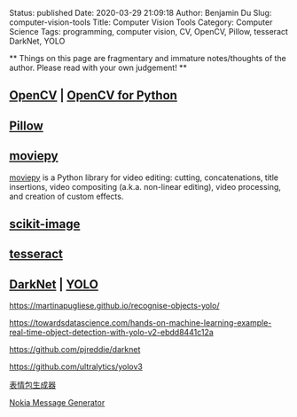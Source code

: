 Status: published
Date: 2020-03-29 21:09:18
Author: Benjamin Du
Slug: computer-vision-tools
Title: Computer Vision Tools
Category: Computer Science
Tags: programming, computer vision, CV, OpenCV, Pillow, tesseract DarkNet, YOLO

**
Things on this page are fragmentary and immature notes/thoughts of the author.
Please read with your own judgement!
**

## [OpenCV](https://github.com/opencv/opencv)  | [OpenCV for Python](https://github.com/skvark/opencv-python)

## [Pillow](https://github.com/python-pillow/Pillow)

## [moviepy](https://github.com/Zulko/moviepy)

[moviepy](https://github.com/Zulko/moviepy)
is a Python library for video editing: 
cutting, concatenations, title insertions, video compositing (a.k.a. non-linear editing), 
video processing, and creation of custom effects. 

## [scikit-image](https://scikit-image.org/)

## [tesseract](https://github.com/tesseract-ocr/tesseract)

## [DarkNet](https://pjreddie.com/darknet/)  |  [YOLO](https://arxiv.org/pdf/1506.02640.pdf)



https://martinapugliese.github.io/recognise-objects-yolo/

https://towardsdatascience.com/hands-on-machine-learning-example-real-time-object-detection-with-yolo-v2-ebdd8441c12a

https://github.com/pjreddie/darknet

https://github.com/ultralytics/yolov3

[表情包生成器](https://github.com/xtyxtyx/sorry)

[Nokia Message Generator](https://github.com/dcalsky/zzkia)
